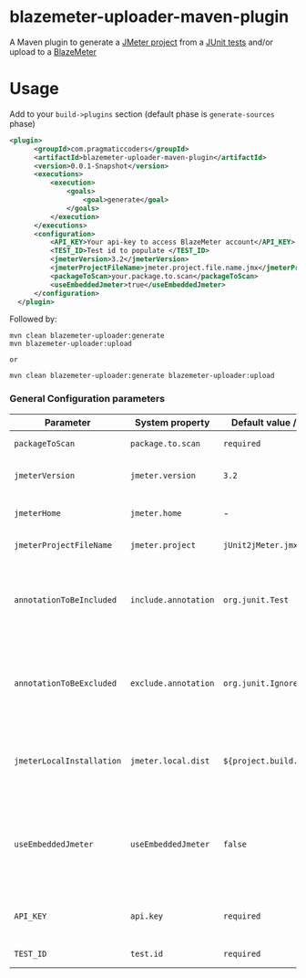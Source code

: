 blazemeter-uploader-maven-plugin
============================
A Maven plugin to generate a [JMeter project](http://jmeter.apache.org/) from a [JUnit tests](http://junit.org/junit4/) and/or upload  to a [BlazeMeter](https://www.blazemeter.com/)

Usage
============================

Add to your `build->plugins` section (default phase is `generate-sources` phase)
```xml
<plugin>
      <groupId>com.pragmaticcoders</groupId>
      <artifactId>blazemeter-uploader-maven-plugin</artifactId>
      <version>0.0.1-Snapshot</version>
      <executions>
          <execution>
              <goals>
                  <goal>generate</goal>
              </goals>
          </execution>
      </executions>
      <configuration>                    
          <API_KEY>Your api-key to access BlazeMeter account</API_KEY>
          <TEST_ID>Test id to populate </TEST_ID>
          <jmeterVersion>3.2</jmeterVersion>                    
          <jmeterProjectFileName>jmeter.project.file.name.jmx</jmeterProjectFileName>
          <packageToScan>your.package.to.scan</packageToScan>
          <useEmbeddedJmeter>true</useEmbeddedJmeter>
      </configuration>
  </plugin>
```
Followed by:

```
mvn clean blazemeter-uploader:generate
mvn blazemeter-uploader:upload

or 

mvn clean blazemeter-uploader:generate blazemeter-uploader:upload
```
### General Configuration parameters

| Parameter | System property | Default value / required| Description |
| ------ | ------ | ------ | ------ |
|`packageToScan`|`package.to.scan`|`required`|Package name to look for tests|
|`jmeterVersion`|`jmeter.version`|`3.2`|JMeter version to generate a project|
|`jmeterHome`|`jmeter.home`|-|JMeter home installation folder|
|`jmeterProjectFileName`|`jmeter.project`|`jUnit2jMeter.jmx`|JMeter project file name|
|`annotationToBeIncluded`|`include.annotation`|`org.junit.Test`|A comma separated list of annotations to filter tests which will be included in the project|
|`annotationToBeExcluded`|`exclude.annotation`|`org.junit.Ignore`|A comma separated list of of annotations to filter tests which will be excluded from the project|
|`jmeterLocalInstallation`|`jmeter.local.dist`|`${project.build.directory}`|JMeter local installation(used to specify the JMeter download location)|
|`useEmbeddedJmeter`|`useEmbeddedJmeter`|`false`|Use embedded JMeter properties to generate project file, no download or local installation required|
|`API_KEY`|`api.key`|`required`|Api-key to access BlazeMeter account|
|`TEST_ID`|`test.id`|`required`|ID for the test to upload artifacts|
